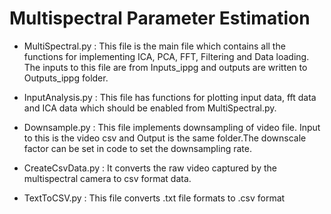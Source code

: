 # Multispectral Parameter Estimation

- MultiSpectral.py :
    This file is the main file which contains all the functions for implementing ICA, PCA, FFT, Filtering and Data loading. The inputs to this file are from Inputs_ippg and outputs are written to Outputs_ippg folder.

- InputAnalysis.py :
    This file has functions for plotting input data, fft data and ICA data which should be enabled from MultiSpectral.py. 

- Downsample.py :
    This file implements downsampling of video file. Input to this is the video csv and Output is the same folder.The downscale factor can be set in code to set the downsampling rate.

- CreateCsvData.py :
    It converts the raw video captured by the multispectral camera to csv format data.
    
- TextToCSV.py :
     This file converts .txt file formats to .csv format




